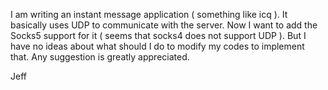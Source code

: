 I am writing an instant message application ( something like icq ). It basically uses UDP to communicate with the server. Now I want to add the Socks5 support for it ( seems that socks4 does not support UDP ). But I have no ideas about what should I do to modify my codes to implement that.
Any suggestion is greatly appreciated.

Jeff
